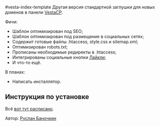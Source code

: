 #vesta-index-template
Другая версия стандартной заглушки для новых доменов в панели [VestaCP](https://vestacp.com/).

Фичи:

* Шаблон оптимизирован под SEO;
* Шаблон оптимизирован под размещение в социальных сетях;
* Содержит готовые файлы .htaccess, style.css и sitemap.xml;
* Оптимизирован robots.txt;
* Прописаны необходимые редиректы в .htaccess;
* Интегрированы социальные кнопки [Лайкли](https://ilyabirman.ru/projects/likely/);
* И что-то ещё.

В планах:

* Написать инсталлятор.

## Инструкция по установке
Всё [вот тут расписано](https://banochkin.com/blog/change-index-vesta/).

Автор: [Руслан Баночкин](https://banochkin.com/)